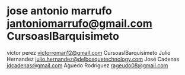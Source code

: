 jose antonio marrufo
jantoniomarrufo@gmail.com
CursoaslBarquisimeto
====================
victor perez
victorroman12@gmail.com
CursoaslBarquisimeto
Julio Hernandez julio.hernandez@delbosquetechnology.com
José Cadenas jdcadenas@gmail.com
Aguedo Rodriguez
rageudo08@gmail.com
